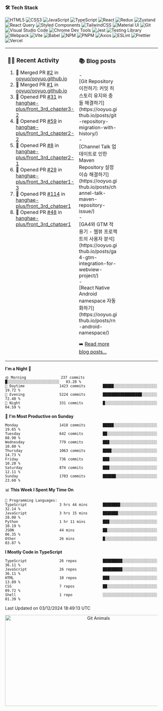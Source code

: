 ### 🛠 Tech Stack

![HTML5](https://img.shields.io/badge/HTML5-E34F26?style=flat&logo=html5&logoColor=white)
![CSS3](https://img.shields.io/badge/CSS3-1572B6?style=flat&logo=css3&logoColor=white)
![JavaScript](https://img.shields.io/badge/JavaScript-F7DF1E?style=flat&logo=javascript&logoColor=black)
![TypeScript](https://img.shields.io/badge/TypeScript-007ACC?style=flat&logo=typescript&logoColor=white)
![React](https://img.shields.io/badge/React-20232A?style=flat&logo=react&logoColor=61DAFB)
![Redux](https://img.shields.io/badge/Redux-593D88?style=flat&logo=redux&logoColor=white)
![Zustand](https://img.shields.io/badge/Zustand-000000?style=flat&logo=zustand&logoColor=white)
![React Query](https://img.shields.io/badge/React_Query-FF4154?style=flat&logo=react-query&logoColor=white)
![Styled Components](https://img.shields.io/badge/styled--components-DB7093?style=flat&logo=styled-components&logoColor=white)
![TailwindCSS](https://img.shields.io/badge/Tailwind_CSS-38B2AC?style=flat&logo=tailwind-css&logoColor=white)
![Material UI](https://img.shields.io/badge/Material--UI-0081CB?style=flat&logo=material-ui&logoColor=white)
![Git](https://img.shields.io/badge/Git-F05032?style=flat&logo=git&logoColor=white)
![Visual Studio Code](https://img.shields.io/badge/Visual_Studio_Code-0078D4?style=flat&logo=visual%20studio%20code&logoColor=white)
![Chrome Dev Tools](https://img.shields.io/badge/Chrome_Dev_Tools-4285F4?style=flat&logo=google-chrome&logoColor=white)
![Jest](https://img.shields.io/badge/Jest-323330?style=flat&logo=Jest&logoColor=white)
![Testing Library](https://img.shields.io/badge/testing%20library-323330?style=flat&logo=testing-library&logoColor=red)
![Webpack](https://img.shields.io/badge/Webpack-8DD6F9?style=flat&logo=webpack&logoColor=black)
![Vite](https://img.shields.io/badge/Vite-646CFF?style=flat&logo=vite&logoColor=white)
![Babel](https://img.shields.io/badge/Babel-F9DC3E?style=flat&logo=babel&logoColor=black)
![NPM](https://img.shields.io/badge/npm-CB3837?style=flat&logo=npm&logoColor=white)
![PNPM](https://img.shields.io/badge/pnpm-F69220?style=flat&logo=pnpm&logoColor=white)
![Axios](https://img.shields.io/badge/Axios-5A29E4?style=flat&logo=axios&logoColor=white)
![ESLint](https://img.shields.io/badge/ESLint-4B32C3?style=flat&logo=eslint&logoColor=white)
![Prettier](https://img.shields.io/badge/Prettier-F7B93E?style=flat&logo=prettier&logoColor=black)
![Vercel](https://img.shields.io/badge/Vercel-000000?style=flat&logo=vercel&logoColor=white)

<table>
<tr>
<td width="60%" valign="top">

### 👨‍💻 Recent Activity

<!--START_SECTION:activity-->

1. 🎉 Merged PR [#2](https://github.com/ooyuo/ooyuo.github.io/pull/2) in [ooyuo/ooyuo.github.io](https://github.com/ooyuo/ooyuo.github.io)
2. 🎉 Merged PR [#1](https://github.com/ooyuo/ooyuo.github.io/pull/1) in [ooyuo/ooyuo.github.io](https://github.com/ooyuo/ooyuo.github.io)
3. 💪 Opened PR [#31](https://github.com/hanghae-plus/front_3rd_chapter3-2/pull/31) in [hanghae-plus/front_3rd_chapter3-2](https://github.com/hanghae-plus/front_3rd_chapter3-2)
4. 💪 Opened PR [#59](https://github.com/hanghae-plus/front_3rd_chapter2-2/pull/59) in [hanghae-plus/front_3rd_chapter2-2](https://github.com/hanghae-plus/front_3rd_chapter2-2)
5. 💪 Opened PR [#8](https://github.com/hanghae-plus/front_3rd_chapter2-1/pull/8) in [hanghae-plus/front_3rd_chapter2-1](https://github.com/hanghae-plus/front_3rd_chapter2-1)
6. 💪 Opened PR [#29](https://github.com/hanghae-plus/front_3rd_chapter1-3/pull/29) in [hanghae-plus/front_3rd_chapter1-3](https://github.com/hanghae-plus/front_3rd_chapter1-3)
7. 💪 Opened PR [#114](https://github.com/hanghae-plus/front_3rd_chatper1/pull/114) in [hanghae-plus/front_3rd_chatper1](https://github.com/hanghae-plus/front_3rd_chatper1)
8. 💪 Opened PR [#48](https://github.com/hanghae-plus/front_3rd_chatper1/pull/48) in [hanghae-plus/front_3rd_chatper1](https://github.com/hanghae-plus/front_3rd_chatper1)
   <!--END_SECTION:activity-->
      </td>
   <td width="40%" valign="top" style="display: flex; flex-direction: column;">

### 📚 Blog posts

<!-- BLOG-POST-LIST:START -->- <div>[Git Repository 이전하기: 커밋 히스토리 유지와 충돌 해결하기](https://ooyuo.github.io/posts/git-repository-migration-with-history/)</div>- <div>[Channel Talk 업데이트로 인한 Maven Repository 설정 이슈 해결하기](https://ooyuo.github.io/posts/channel-talk-maven-repository-issue/)</div>- <div>[GA4와 GTM 적용기 - 웹뷰 프로젝트의 사용자 분석](https://ooyuo.github.io/posts/ga4-gtm-integration-for-webview-project/)</div>- <div>[React Native Android namespace 자동화하기](https://ooyuo.github.io/posts/rn-android-namespace/)</div><!-- BLOG-POST-LIST:END -->

➡️ [Read more blog posts...](https://ooyuo.github.io)

</td>
</tr>
</table>

<!--START_SECTION:waka-->

**I'm a Night 🦉**

```text
🌞 Morning                237 commits         █░░░░░░░░░░░░░░░░░░░░░░░░   03.28 %
🌆 Daytime                1423 commits        █████░░░░░░░░░░░░░░░░░░░░   19.72 %
🌃 Evening                5224 commits        ██████████████████░░░░░░░   72.40 %
🌙 Night                  331 commits         █░░░░░░░░░░░░░░░░░░░░░░░░   04.59 %
```

📅 **I'm Most Productive on Sunday**

```text
Monday                   1418 commits        █████░░░░░░░░░░░░░░░░░░░░   19.65 %
Tuesday                  642 commits         ██░░░░░░░░░░░░░░░░░░░░░░░   08.90 %
Wednesday                779 commits         ███░░░░░░░░░░░░░░░░░░░░░░   10.80 %
Thursday                 1063 commits        ████░░░░░░░░░░░░░░░░░░░░░   14.73 %
Friday                   736 commits         ███░░░░░░░░░░░░░░░░░░░░░░   10.20 %
Saturday                 874 commits         ███░░░░░░░░░░░░░░░░░░░░░░   12.11 %
Sunday                   1703 commits        ██████░░░░░░░░░░░░░░░░░░░   23.60 %
```

📊 **This Week I Spent My Time On**

```text
💬 Programming Languages:
TypeScript               3 hrs 44 mins       ████████░░░░░░░░░░░░░░░░░   32.14 %
JavaScript               3 hrs 15 mins       ███████░░░░░░░░░░░░░░░░░░   28.00 %
Python                   1 hr 11 mins        ███░░░░░░░░░░░░░░░░░░░░░░   10.19 %
JSON                     44 mins             ██░░░░░░░░░░░░░░░░░░░░░░░   06.35 %
Other                    26 mins             █░░░░░░░░░░░░░░░░░░░░░░░░   03.87 %
```

**I Mostly Code in TypeScript**

```text
TypeScript               26 repos            █████████░░░░░░░░░░░░░░░░   36.11 %
JavaScript               26 repos            █████████░░░░░░░░░░░░░░░░   36.11 %
HTML                     10 repos            ███░░░░░░░░░░░░░░░░░░░░░░   13.89 %
CSS                      7 repos             ██░░░░░░░░░░░░░░░░░░░░░░░   09.72 %
Shell                    1 repo              ░░░░░░░░░░░░░░░░░░░░░░░░░   01.39 %
```

Last Updated on 03/12/2024 18:49:13 UTC

<!--END_SECTION:waka-->

<div align="center">
  <a href="https://github.com/devxb/gitanimals">
    <img
      src="https://render.gitanimals.org/farms/ooyuo"
      width="600"
      height="300"
      alt="Git Animals"
    />
  </a>
</div>
